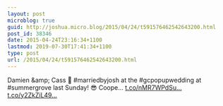 ```yaml
---
layout: post
microblog: true
guid: http://joshua.micro.blog/2015/04/24/t591576462542643200.html
post_id: 38346
date: 2015-04-24T23:16:34+1100
lastmod: 2019-07-30T17:41:34+1100
type: post
url: /2015/04/24/t591576462542643200.html
---
```

Damien &amp;amp; Cass 💏 #marriedbyjosh at the #gcpopupwedding at #summergrove last Sunday! 😎 Coope… [t.co/nMR7WPdSu...](http://t.co/nMR7WPdSu9) [t.co/y2ZkZiL49...](http://t.co/y2ZkZiL49W)

